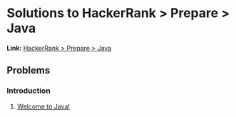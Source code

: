 # Solutions to HackerRank > Prepare > Java

**Link:** [HackerRank > Prepare > Java](https://www.hackerrank.com/domains/java)

## Problems

### Introduction

1. [Welcome to Java!](https://www.hackerrank.com/challenges/welcome-to-java/problem?isFullScreen=true)  
